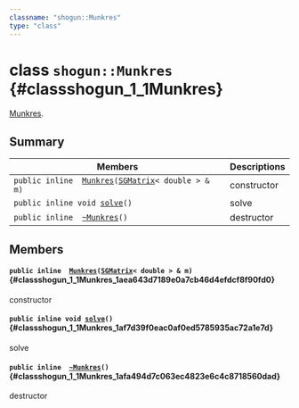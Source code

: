 ```yaml
---
classname: "shogun::Munkres"
type: "class"
---
```


# class `shogun::Munkres` {#classshogun_1_1Munkres}

[Munkres](#classshogun_1_1Munkres).

## Summary

 Members                        | Descriptions
--------------------------------|---------------------------------------------
`public inline  `[`Munkres`](#classshogun_1_1Munkres_1aea643d7189e0a7cb46d4efdcf8f90fd0)`(`[`SGMatrix`](#classshogun_1_1SGMatrix)`< double > & m)` | constructor
`public inline void `[`solve`](#classshogun_1_1Munkres_1af7d39f0eac0af0ed5785935ac72a1e7d)`()` | solve
`public inline  `[`~Munkres`](#classshogun_1_1Munkres_1afa494d7c063ec4823e6c4c8718560dad)`()` | destructor

## Members

#### `public inline  `[`Munkres`](#classshogun_1_1Munkres_1aea643d7189e0a7cb46d4efdcf8f90fd0)`(`[`SGMatrix`](#classshogun_1_1SGMatrix)`< double > & m)` {#classshogun_1_1Munkres_1aea643d7189e0a7cb46d4efdcf8f90fd0}

constructor

#### `public inline void `[`solve`](#classshogun_1_1Munkres_1af7d39f0eac0af0ed5785935ac72a1e7d)`()` {#classshogun_1_1Munkres_1af7d39f0eac0af0ed5785935ac72a1e7d}

solve

#### `public inline  `[`~Munkres`](#classshogun_1_1Munkres_1afa494d7c063ec4823e6c4c8718560dad)`()` {#classshogun_1_1Munkres_1afa494d7c063ec4823e6c4c8718560dad}

destructor

